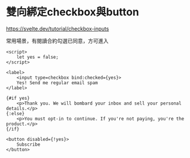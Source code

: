 # 雙向綁定checkbox與button
https://svelte.dev/tutorial/checkbox-inputs

常用場景，有閱讀合約勾選已同意，方可進入

```svelte
<script>
    let yes = false;
</script>

<label>
    <input type=checkbox bind:checked={yes}>
    Yes! Send me regular email spam
</label>

{#if yes}
    <p>Thank you. We will bombard your inbox and sell your personal details.</p>
{:else}
    <p>You must opt-in to continue. If you're not paying, you're the product.</p>
{/if}

<button disabled={!yes}>
    Subscribe
</button>
```